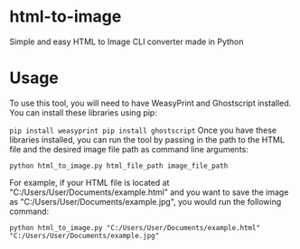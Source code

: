 # html-to-image
Simple and easy HTML to Image CLI converter made in Python

# Usage
To use this tool, you will need to have WeasyPrint and Ghostscript installed. You can install these libraries using pip:

`
pip install weasyprint
pip install ghostscript
`
Once you have these libraries installed, you can run the tool by passing in the path to the HTML file and the desired image file path as command line arguments:

`python html_to_image.py html_file_path image_file_path
`

For example, if your HTML file is located at "C:/Users/User/Documents/example.html" and you want to save the image as "C:/Users/User/Documents/example.jpg", you would run the following command:

`python html_to_image.py "C:/Users/User/Documents/example.html" "C:/Users/User/Documents/example.jpg"
`

